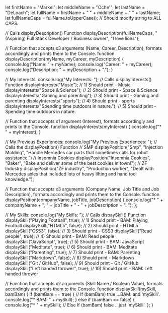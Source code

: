 let firstName = "Markel";
let middleName = "Oche'";
let lastName = "DeLoach";
let fullName = firstName + " " + middleName + " " + lastName;
let fullNameCaps = fullName.toUpperCase(); // Should modify string to ALL CAPS.

// Calls displayDescription() Function
displayDescription(fullNameCaps, "(Aspiring) Full Stack Developer / Business owner", "I love lions");

// Function that accepts x3 arguments (Name, Career, Description), formats accordingly and prints them to the Console. 
function displayDescription(myName, myCareer, myDescription) {
    console.log("Name: " + myName);
    console.log("Career: " + myCareer);
    console.log("Description: " + myDescription + ".");
}

// My Interests:
console.log("My Interests: ");
// Calls displayInterests() Function
displayInterests("Music"); // 1) Should print - Music
displayInterests("Space & Science"); // 2) Should print - Space & Science
displayInterests("Gaming and parenting"); // 3) Should print - Gaming and parenting
displayInterests("sports"); // 4) Should print - sports
displayInterests("Spending time outdoors in nature."); // 5) Should print - Spending time outdoors in nature. 

// Function that accepts x1 argument (Interest), formats accordingly and prints to the Console.
function displayInterests(myInterest) {
    console.log("*  " + myInterest);
}

// My Previous Experiences:
console.log("My Previous Experiences: ");
// Calls the displayPosition() Function
// SMP
displayPosition("Smp", "Injection Molding", "Handle Mercedes car parts that sometimes calls for robot assistance.")
    // Insomnia Cookies
displayPosition("Insomnia Cookies", "Baker", "Bake and deliver some of the best cookies in town!");
// ZF Industry
displayPosition("ZF industry", "Production worker", "Dealt with Mercedes axles that included lots of heavy lifting and hand tool knowledge.");

// Function that accepts x3 arguments (Company Name, Job Title and Job Description), formats accordingly and prints them to the Console. 
function displayPosition(companyName, jobTitle, jobDescription) {
    console.log("*  " + companyName + ", " + jobTitle + " - " + jobDescription + ". ");
};

// My Skills:
console.log("My Skills: ");
// Calls dispaySkill() Function
displaySkill("Playing Football", true); // 1) Should print - BAM: Playing Football
displaySkill("HTML5", false); // 2) Should print - HTML5
displaySkill("CSS3", false); // 3) Should print - CSS3
displaySkill("Read people", true); // 4) Should print - BAM: Read people
displaySkill("JavaScript", true); // 5) Should print - BAM: JavaScript
displaySkill("Meditate", true); // 6) Should print - BAM: Meditate
displaySkill("Parenting", true); // 7) Should print - BAM: Parenting
displaySkill("Markdown", false); // 8) Should print - Markdown
displaySkill("Git / GitHub", false); // 9) Should print - Git / GitHub
displaySkill("Left handed thrower", true); // 10) Should print - BAM: Left handed thrower

// Function that accepts x2 arguments (Skill Name / Boolean Value), formats accordingly and prints them to the Console. 
function displaySkill(mySkill, bamBam) {
    if (bamBam == true) { // If (bamBam) true ...BAM: and 'mySkill'.
        console.log("*  BAM: " + mySkill);
    } else if (bamBam == false) {
        console.log("*  " + mySkill); // Else If (bamBam) false ...just 'mySkill'.
    };
}